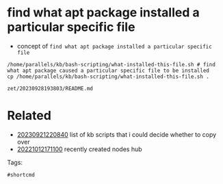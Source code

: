 # find what apt package installed a particular specific file

- concept of `find what apt package installed a particular specific file`

```
/home/parallels/kb/bash-scripting/what-installed-this-file.sh # find what apt package caused a particular specific file to be installed
cp /home/parallels/kb/bash-scripting/what-installed-this-file.sh .
```

` zet/20230928193803/README.md `

# Related

- [20230921220840](/zet/20230921220840/README.md) list of kb scripts that i could decide whether to copy over
- [20221012171100](/zet/20221012171100/README.md) recently created nodes hub

Tags:

    #shortcmd
